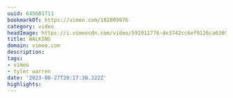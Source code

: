 ```yaml
---
uuid: 645601711
bookmarkOf: https://vimeo.com/182809976
category: video
headImage: https://i.vimeocdn.com/video/591911776-de3742cc6ef9126ca6369b549381823313b9ad351ebbe0a0d64f26c95a302932-d_640
title: WALKING
domain: vimeo.com
description: 
tags:
- vimeo
- tyler warren
date: '2023-08-27T20:17:30.322Z'
highlights: 
---
```



